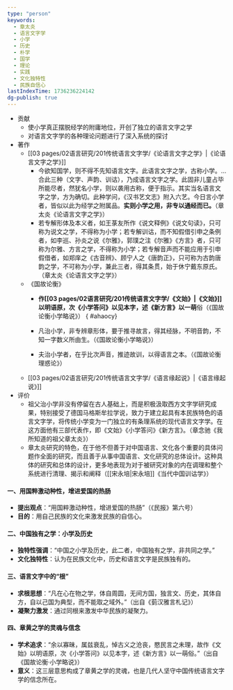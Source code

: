 ```yaml
---
type: "person"
keywords:
  - 章太炎
  - 语言文字学
  - 小学
  - 历史
  - 朴学
  - 国学
  - 理论
  - 实践
  - 文化独特性
  - 民族自信心
lastIndexTime: 1736236224142
dg-publish: true
---
```

- 贡献
	- 使小学真正摆脱经学的附庸地位，开创了独立的语言文字之学
	- 对语言文字学的各种理论问题进行了深入系统的探讨
- 著作
	- [[03 pages/02语言研究/201传统语言文字学/《论语言文字之学》\|《论语言文字之学》]]
		- 今欲知国学，则不得不先知语言文字。此语言文字之学，古称小学。…合此三种（文字、声韵、训诂），乃成语言文字之学。此固非儿童占毕所能尽者，然犹名小学，则以袭用古称，便于指示。其实当名语言文字之学，方为确切。此种学问，《汉书艺文志》附入六艺。今日言小学者，皆似以此为经学之附属品。**实则小学之用，非专以通经而已。**（章太炎《论语言文字之学》）
		- 若专解形体及本义者，如王菉友所作《说文释例》《说文句读》，只可称为说文之学，不得称为小学；若专解训诂，而不知假借引申之条例者，如李巡、孙炎之说《尔雅》，郭璞之注《尔雅》《方言》者，只可称为尔雅、方言之学，不得称为小学；若专解音声而不能应用于引申假借者，如郑庠之《古音辨》、顾宁人之《唐韵正》，只可称为古韵唐韵之学，不可称为小学，兼此三者，得其条贯，始于休宁戴东原氏。（章太炎《论语言文字之学》）
	- 《国故论衡》
		- **作[[03 pages/02语言研究/201传统语言文字学/《文始》\|《文始》]]以明语原，次《小学答问》以见本字，述《新方言》以一萌**俗（《国故论衡小学略说》）
{ #ahaocy}

		- 凡治小学，非专辨章形体，要于推寻故言，得其经脉，不明音韵，不知一字数义所由生。（《国故论衡小学略说》）
		- 夫治小学者，在乎比次声音，推迹故训，以得语言之本。（《国故论衡理惑论》）
	- [[03 pages/02语言研究/201传统语言文字学/《语言缘起说》\|《语言缘起说》]]
- 评价
	- 祖父治小学非没有停留在古人基础上，而是积极汲取西方文字学研究成果，特别接受了德国马格斯牟拉学说，致力于建立起具有本民族特色的语言文字学，将传统小学变为一门独立的有条理系统的现代语言文字学。在这方面他有三部代表作，即《文始》《小学答问》《新方言》。（章念驰《我所知道的祖父章太炎》）
	- 章太炎研究的特色，在于他不但善于对中国语言、文化各个重要的具体问题作全面的研究，而且善于从事中国语言、文化研究的总体设计。这种具体的研究和总体的设计，更多地表现为对于被研究对象的内在调理和整个系统进行清理、揭示和阐释（[[宋永培\|宋永培]]《当代中国训诂学》）

#### 一、用国粹激动种性，增进爱国的热肠
- **提出观点**：“用国粹激动种性，增进爱国的热肠”（《民报》第六号）
- **目的**：用自己民族的文化来激发民族的自信心。

#### 二、中国独有之学：小学及历史
- **独特性强调**：“中国之小学及历史，此二者，中国独有之学，非共同之学。”
- **文化独特性**：认为在民族文化中，历史和语言文字是民族独有的。

#### 三、语言文字中的“根”
- **求根思想**：“凡在心在物之学，体自周圆，无间方国，独言文、历史，其体自方，自以己国为典型，而不能取之域外。”（出自《菿汉雅言札记》）
- **凝聚力激发**：通过同根来激发中华民族的凝聚力。

#### 四、章黄之学的灵魂与信念
- **学术追求**：“余以寡昧，属兹衰乱，悼古义之沧丧，愍民言之未理，故作《文始》以明语原，次《小学答问》以见本字，述《新方言》以一萌俗。”（出自《国故论衡·小学略说》）
- **意义**：这三层意思构成了章黄之学的灵魂，也是几代人坚守中国传统语言文字学的信念所在。